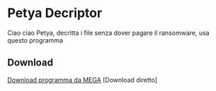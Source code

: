 # Petya Decriptor
Ciao ciao Petya, decritta i file senza dover pagare il ransomware, usa questo programma
## Download
[Download programma da MEGA](https://bit.ly/manuelpetyadecriptor)
[Download diretto]
